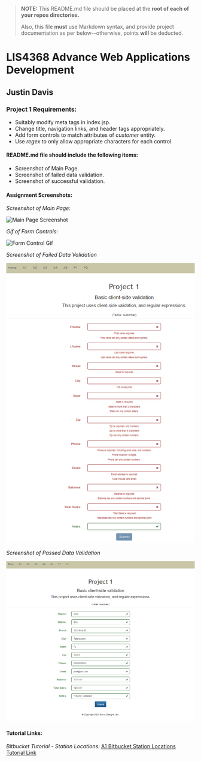 > **NOTE:** This README.md file should be placed at the **root of each of your repos directories.**
>
>Also, this file **must** use Markdown syntax, and provide project documentation as per below--otherwise, points **will** be deducted.
>

# LIS4368 Advance Web Applications Development

## Justin Davis

### Project 1 Requirements:

* Suitably modify meta tags in index.jsp.
* Change title, navigation links, and header tags appropriately.
* Add form controls to match attributes of *customer* entity.
* Use *regex* to only allow appropriate characters for each control.

#### README.md file should include the following items:

* Screenshot of Main Page.
* Screenshot of failed data validation.
* Screenshot of successful validation.

#### Assignment Screenshots:

*Screenshot of Main Page*:

![Main Page Screenshot](img/query.png)

*Gif of Form Controls*:

![Form Control Gif](img/form.gif)

*Screenshot of Failed Data Validation*

![Failed Data](img/p1_failed.png)

*Screenshot of Passed Data Validation*

![Passed Data](img/p1_pass.png)

#### Tutorial Links:

*Bitbucket Tutorial - Station Locations:*
[A1 Bitbucket Station Locations Tutorial Link](https://bitbucket.org/jd19z/bitbucketstationlocations/ "Bitbucket Station Locations")